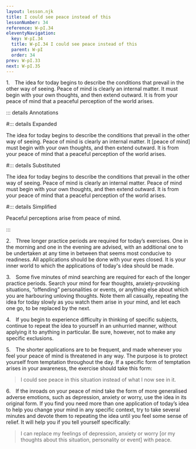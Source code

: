 ```yaml
---
layout: lesson.njk
title: I could see peace instead of this
lessonNumber: 34
reference: W-pI.34
eleventyNavigation:
  key: W-pI.34
  title: W-pI.34 I could see peace instead of this
  parent: W-pI
  order: 34
prev: W-pI.33
next: W-pI.35
---
```

1. The idea for today begins to describe the conditions that prevail in the other way of seeing. 
Peace of mind is clearly an internal matter. 
It must begin with your own thoughts, and then extend outward. 
It is from your peace of mind that a peaceful perception of the world arises.

::: details Annotations

#::: details Expanded

The idea for today begins to describe the conditions that prevail in the other way of seeing. 
Peace of mind is clearly an internal matter. 
It [peace of mind] must begin with your own thoughts, and then extend outward. 
It is from your peace of mind that a peaceful perception of the world arises.

#::: details Substituted

The idea for today begins to describe the conditions that prevail in the other way of seeing. 
Peace of mind is clearly an internal matter. 
Peace of mind must begin with your own thoughts, and then extend outward. 
It is from your peace of mind that a peaceful perception of the world arises.

#::: details Simplified

Peaceful perceptions arise from peace of mind.

:::

2. Three longer practice periods are required for today’s exercises. 
One in the morning and one in the evening are advised, with an additional one to be undertaken at any time in between that seems most conducive to readiness. 
All applications should be done with your eyes closed. 
It is your inner world to which the applications of today's idea should be made.

3. Some five minutes of mind searching are required for each of the longer practice periods. 
Search your mind for fear thoughts, anxiety-provoking situations, “offending” personalities or events, or anything else about which you are harbouring unloving thoughts. 
Note them all casually, repeating the idea for today slowly as you watch them arise in your mind, and let each one go, to be replaced by the next.

4. If you begin to experience difficulty in thinking of specific subjects, continue to repeat the idea to yourself in an unhurried manner, without applying it to anything in particular. 
Be sure, however, not to make any specific exclusions.

5. The shorter applications are to be frequent, and made whenever you feel your peace of mind is threatened in any way. 
The purpose is to protect yourself from temptation throughout the day. 
If a specific form of temptation arises in your awareness, the exercise should take this form:

>I could see peace in this situation instead of what I now see in it.

6. If the inroads on your peace of mind take the form of more generalised adverse emotions, such as depression, anxiety or worry, use the idea in its original form. 
If you find you need more than one application of today’s idea to help you change your mind in any specific context, try to take several minutes and devote them to repeating the idea until you feel some sense of relief. 
It will help you if you tell yourself specifically:

>I can replace my feelings of depression, anxiety or worry [or my thoughts about this situation, personality or event] with peace.
